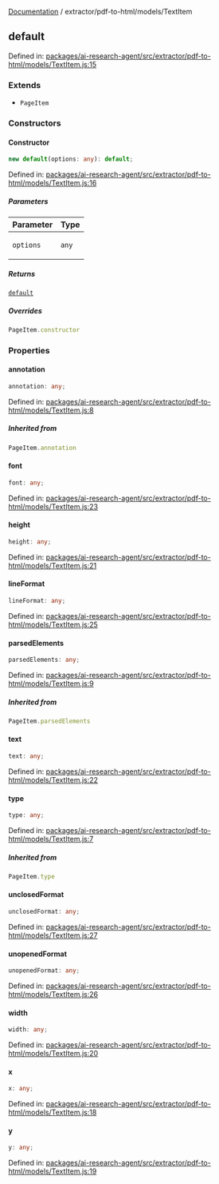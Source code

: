 [Documentation](../../../modules.md) / extractor/pdf-to-html/models/TextItem

## default

Defined in: [packages/ai-research-agent/src/extractor/pdf-to-html/models/TextItem.js:15](https://github.com/vtempest/ai-research-agent/tree/master/packages/ai-research-agent/src/extractor/pdf-to-html/models/TextItem.js#L15)

### Extends

- `PageItem`

### Constructors

#### Constructor

```ts
new default(options: any): default;
```

Defined in: [packages/ai-research-agent/src/extractor/pdf-to-html/models/TextItem.js:16](https://github.com/vtempest/ai-research-agent/tree/master/packages/ai-research-agent/src/extractor/pdf-to-html/models/TextItem.js#L16)

##### Parameters

<table>
<thead>
<tr>
<th>Parameter</th>
<th>Type</th>
</tr>
</thead>
<tbody>
<tr>
<td>

`options`

</td>
<td>

`any`

</td>
</tr>
</tbody>
</table>

##### Returns

[`default`](#default)

##### Overrides

```ts
PageItem.constructor
```

### Properties

#### annotation

```ts
annotation: any;
```

Defined in: [packages/ai-research-agent/src/extractor/pdf-to-html/models/TextItem.js:8](https://github.com/vtempest/ai-research-agent/tree/master/packages/ai-research-agent/src/extractor/pdf-to-html/models/TextItem.js#L8)

##### Inherited from

```ts
PageItem.annotation
```

#### font

```ts
font: any;
```

Defined in: [packages/ai-research-agent/src/extractor/pdf-to-html/models/TextItem.js:23](https://github.com/vtempest/ai-research-agent/tree/master/packages/ai-research-agent/src/extractor/pdf-to-html/models/TextItem.js#L23)

#### height

```ts
height: any;
```

Defined in: [packages/ai-research-agent/src/extractor/pdf-to-html/models/TextItem.js:21](https://github.com/vtempest/ai-research-agent/tree/master/packages/ai-research-agent/src/extractor/pdf-to-html/models/TextItem.js#L21)

#### lineFormat

```ts
lineFormat: any;
```

Defined in: [packages/ai-research-agent/src/extractor/pdf-to-html/models/TextItem.js:25](https://github.com/vtempest/ai-research-agent/tree/master/packages/ai-research-agent/src/extractor/pdf-to-html/models/TextItem.js#L25)

#### parsedElements

```ts
parsedElements: any;
```

Defined in: [packages/ai-research-agent/src/extractor/pdf-to-html/models/TextItem.js:9](https://github.com/vtempest/ai-research-agent/tree/master/packages/ai-research-agent/src/extractor/pdf-to-html/models/TextItem.js#L9)

##### Inherited from

```ts
PageItem.parsedElements
```

#### text

```ts
text: any;
```

Defined in: [packages/ai-research-agent/src/extractor/pdf-to-html/models/TextItem.js:22](https://github.com/vtempest/ai-research-agent/tree/master/packages/ai-research-agent/src/extractor/pdf-to-html/models/TextItem.js#L22)

#### type

```ts
type: any;
```

Defined in: [packages/ai-research-agent/src/extractor/pdf-to-html/models/TextItem.js:7](https://github.com/vtempest/ai-research-agent/tree/master/packages/ai-research-agent/src/extractor/pdf-to-html/models/TextItem.js#L7)

##### Inherited from

```ts
PageItem.type
```

#### unclosedFormat

```ts
unclosedFormat: any;
```

Defined in: [packages/ai-research-agent/src/extractor/pdf-to-html/models/TextItem.js:27](https://github.com/vtempest/ai-research-agent/tree/master/packages/ai-research-agent/src/extractor/pdf-to-html/models/TextItem.js#L27)

#### unopenedFormat

```ts
unopenedFormat: any;
```

Defined in: [packages/ai-research-agent/src/extractor/pdf-to-html/models/TextItem.js:26](https://github.com/vtempest/ai-research-agent/tree/master/packages/ai-research-agent/src/extractor/pdf-to-html/models/TextItem.js#L26)

#### width

```ts
width: any;
```

Defined in: [packages/ai-research-agent/src/extractor/pdf-to-html/models/TextItem.js:20](https://github.com/vtempest/ai-research-agent/tree/master/packages/ai-research-agent/src/extractor/pdf-to-html/models/TextItem.js#L20)

#### x

```ts
x: any;
```

Defined in: [packages/ai-research-agent/src/extractor/pdf-to-html/models/TextItem.js:18](https://github.com/vtempest/ai-research-agent/tree/master/packages/ai-research-agent/src/extractor/pdf-to-html/models/TextItem.js#L18)

#### y

```ts
y: any;
```

Defined in: [packages/ai-research-agent/src/extractor/pdf-to-html/models/TextItem.js:19](https://github.com/vtempest/ai-research-agent/tree/master/packages/ai-research-agent/src/extractor/pdf-to-html/models/TextItem.js#L19)
